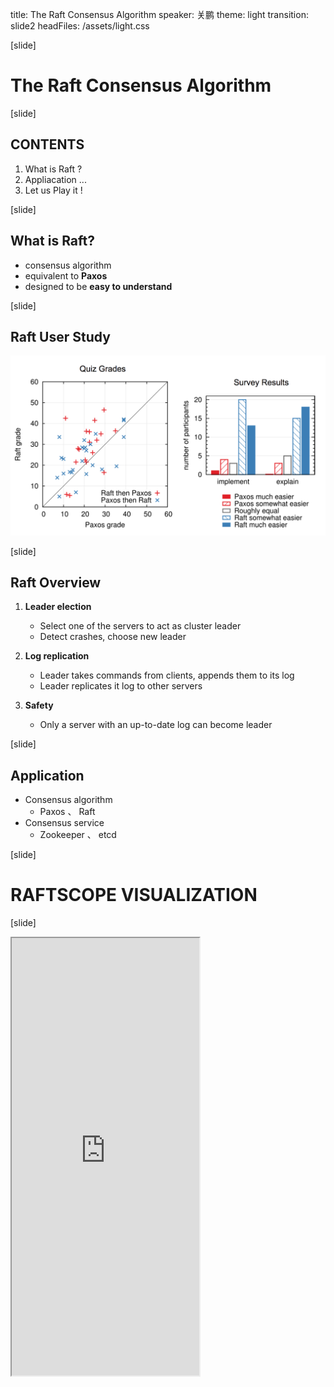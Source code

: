 title: The Raft Consensus Algorithm
speaker: 关鹏
theme: light
transition: slide2
headFiles: /assets/light.css

[slide]

# The Raft Consensus Algorithm

[slide]

## CONTENTS

1. What is Raft ?
2. Appliacation ...
3. Let us Play it !

[slide]

## What is Raft?

- consensus algorithm 
- equivalent to **Paxos**
- designed to be **easy to understand**

[slide]

## Raft User Study

![](/assets/Raft/3-1.png)

[slide]

## Raft Overview

1. **Leader election**

	- Select one of the servers to act as cluster leader
	- Detect crashes, choose new leader

2. **Log replication**

	- Leader takes commands from clients, appends them to its log
	- Leader replicates it log to other servers

3. **Safety**

	- Only a server with an up-to-date log can become leader

[slide]

## Application 

- Consensus algorithm
	- Paxos 、 Raft
- Consensus service	
	- Zookeeper 、 etcd

[slide]

# RAFTSCOPE VISUALIZATION

[slide]

<style>
.current{
	padding: 0px;
}
.slide-wrapper{
	max-width: 1200px !important;
}
iframe{
    height: 700px !important;
}
</style>
<iframe src="http://thesecretlivesofdata.com/raft/"></iframe>